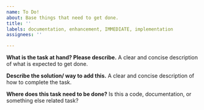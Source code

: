 ```yaml
---
name: To Do!
about: Base things that need to get done.
title: ''
labels: documentation, enhancement, IMMEDIATE, implementation
assignees: ''

---
```


**What is the task at hand? Please describe.**
A clear and concise description of what is expected to get done. 

**Describe the solution/ way to add this.**
A clear and concise description of how to complete the task.

**Where does this task need to be done?**
Is this a code, documentation, or something else related task?
